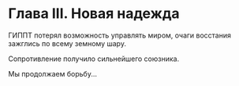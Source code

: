 # Глава III. Новая надежда

ГИППТ потерял возможность управлять миром, очаги восстания зажглись по всему земному шару.

Сопротивление получило сильнейшего союзника.

Мы продолжаем борьбу...
